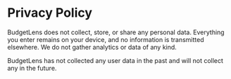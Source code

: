 # Privacy Policy

BudgetLens does not collect, store, or share any personal data. Everything you enter remains on your device, and no information is transmitted elsewhere. We do not gather analytics or data of any kind.

BudgetLens has not collected any user data in the past and will not collect any in the future.

